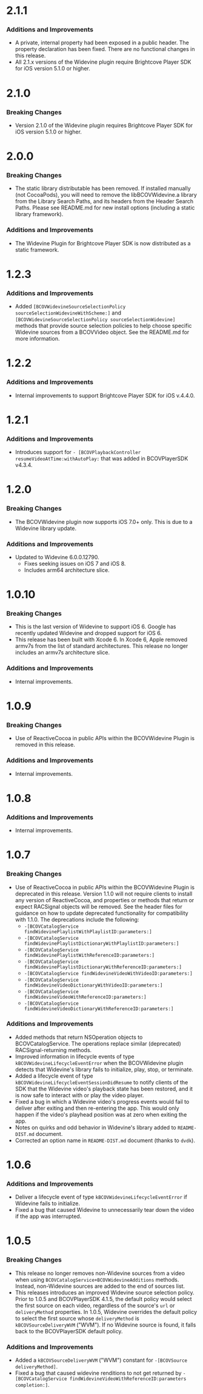 # 2.1.1

### Additions and Improvements

* A private, internal property had been exposed in a public header. The property declaration has been fixed. There are no functional changes in this release.
* All 2.1.x versions of the Widevine plugin require Brightcove Player SDK for iOS version 5.1.0 or higher.

# 2.1.0
### Breaking Changes

* Version 2.1.0 of the Widevine plugin requires Brightcove Player SDK for iOS version 5.1.0 or higher.

# 2.0.0

### Breaking Changes

* The static library distributable has been removed. If installed manually (not CocoaPods), you will need to remove the libBCOVWidevine.a library from the Library Search Paths, and its headers from the Header Search Paths. Please see README.md for new install options (including a static library framework).

### Additions and Improvements

* The Widevine Plugin for Brightcove Player SDK is now distributed as a static framework.

# 1.2.3

### Additions and Improvements

* Added `[BCOVWidevineSourceSelectionPolicy sourceSelectionWidevineWithScheme:]` and `[BCOVWidevineSourceSelectionPolicy sourceSelectionWidevine]` methods that provide source selection policies to help choose specific Widevine sources from a BCOVVideo object. See the README.md for more information.

# 1.2.2
### Additions and Improvements
* Internal improvements to support Brightcove Player SDK for iOS v.4.4.0.

# 1.2.1
### Additions and Improvements
* Introduces support for `- [BCOVPlaybackController resumeVideoAtTime:withAutoPlay:` that was added in BCOVPlayerSDK v4.3.4.

# 1.2.0

### Breaking Changes
* The BCOVWidevine plugin now supports iOS 7.0+ only. This is due to a Widevine library update.

### Additions and Improvements
* Updated to Widevine 6.0.0.12790.
    * Fixes seeking issues on iOS 7 and iOS 8.
    * Includes arm64 architecture slice.

# 1.0.10

### Breaking Changes
* This is the last version of Widevine to support iOS 6. Google has recently updated Widevine and dropped support for iOS 6.
* This release has been built with Xcode 6. In Xcode 6, Apple removed armv7s from the list of standard architectures. This release no longer includes an armv7s architecture slice.

### Additions and Improvements
* Internal improvements.

# 1.0.9

### Breaking Changes
 *  Use of ReactiveCocoa in public APIs within the BCOVWidevine Plugin is removed in this release.

### Additions and Improvements
  * Internal improvements.

# 1.0.8

### Additions and Improvements
  * Internal improvements.

# 1.0.7

### Breaking Changes
* Use of ReactiveCocoa in public APIs within the BCOVWidevine Plugin is deprecated in this release. Version 1.1.0 will not require clients to install any version of ReactiveCocoa, and properties or methods that return or expect RACSignal objects will be removed. See the header files for guidance on how to update deprecated functionality for compatibility with 1.1.0. The deprecations include the following:
  * `-[BCOVCatalogService findWidevinePlaylistWithPlaylistID:parameters:]`
  * `-[BCOVCatalogService findWidevinePlaylistDictionaryWithPlaylistID:parameters:]`
  * `-[BCOVCatalogService findWidevinePlaylistWithReferenceID:parameters:]`
  * `-[BCOVCatalogService findWidevinePlaylistDictionaryWithReferenceID:parameters:]`
  * `-[BCOVCatalogService findWidevineVideoWithVideoID:parameters:]`
  * `-[BCOVCatalogService findWidevineVideoDictionaryWithVideoID:parameters:]`
  * `-[BCOVCatalogService findWidevineVideoWithReferenceID:parameters:]`
  * `-[BCOVCatalogService findWidevineVideoDictionaryWithReferenceID:parameters:]`

### Additions and Improvements
* Added methods that return NSOperation objects to BCOVCatalogService. The operations replace similar (deprecated) RACSignal-returning methods.
* Improved information in lifecycle events of type `kBCOVWidevineLifecycleEventError` when the BCOVWidevine plugin detects that Widevine's library fails to initialize, play, stop, or terminate.
* Added a lifecycle event of type `kBCOVWidevineLifecycleEventSessionDidResume` to notify clients of the SDK that the Widevine video's playback state has been restored, and it is now safe to interact with or play the video player.
* Fixed a bug in which a Widevine video's progress events would fail to deliver after exiting and then re-entering the app. This would only happen if the video's playhead position was at zero when exiting the app.
* Notes on quirks and odd behavior in Widevine's library added to `README-DIST.md` document.
* Corrected an option name in `README-DIST.md` document (thanks to `dvdk`).

# 1.0.6

### Additions and Improvements
* Deliver a lifecycle event of type `kBCOVWidevineLifecycleEventError` if Widevine fails to initialize.
* Fixed a bug that caused Widevine to unnecessarily tear down the video if the app was interrupted.

# 1.0.5

### Breaking Changes
* This release no longer removes non-Widevine sources from a video when using `BCOVCatalogService+BCOVWidevineAdditions` methods. Instead, non-Widevine sources are added to the end of sources list.
* This releases introduces an improved Widevine source selection policy. Prior to 1.0.5 and BCOVPlayerSDK 4.1.5, the default policy would select the first source on each video, regardless of the source's `url` or `deliveryMethod` properties.  In 1.0.5, Widevine overrides the default policy to select the first source whose `deliveryMethod` is `kBCOVSourceDeliveryWVM` ("WVM").  If no Widevine source is found, it falls back to the BCOVPlayerSDK default policy.

### Additions and Improvements
* Added a `kBCOVSourceDeliveryWVM` ("WVM") constant for `-[BCOVSource deliveryMethod]`.
* Fixed a bug that caused widevine renditions to not get returned by `-[BCOVCatalogService findWidevineVideoWithReferenceID:parameters completion:]`.
